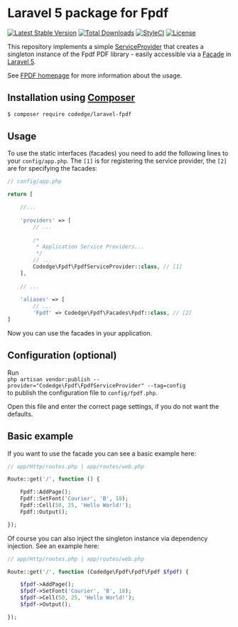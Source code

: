 # Laravel 5 package for Fpdf

[![Latest Stable Version](https://poser.pugx.org/codedge/laravel-fpdf/v/stable?format=flat-square)](https://packagist.org/packages/codedge/laravel-fpdf)
[![Total Downloads](https://poser.pugx.org/codedge/laravel-fpdf/downloads?format=flat-square)](https://packagist.org/packages/codedge/laravel-fpdf)
[![StyleCI](https://styleci.io/repos/59506451/shield)](https://styleci.io/repos/59506451)
[![License](https://poser.pugx.org/codedge/laravel-fpdf/license?format=flat-square)](https://packagist.org/packages/codedge/laravel-fpdf)

This repository implements a simple [ServiceProvider](https://laravel.com/docs/master/providers)
that creates a singleton instance of the Fpdf PDF library - easily accessible via a [Facade](https://laravel.com/docs/master/facades) in [Laravel 5](http://laravel.com).  

See [FPDF homepage](http://www.fpdf.org/) for more information about the usage.

## Installation using [Composer](https://getcomposer.org/)
```sh
$ composer require codedge/laravel-fpdf
```

## Usage
To use the static interfaces (facades) you need to add the following lines to your `config/app.php`. The `[1]` is for
registering the service provider, the `[2]` are for specifying the facades:

```php
// config/app.php

return [

    //...
    
    'providers' => [
        // ...
        
        /*
         * Application Service Providers...
         */
        // ...
        Codedge\Fpdf\FpdfServiceProvider::class, // [1]
    ],
    
    // ...
    
    'aliases' => [
        // ...
        'Fpdf' => Codedge\Fpdf\Facades\Fpdf::class, // [2]
]
```

Now you can use the facades in your application. 

## Configuration (optional)
Run   
`php artisan vendor:publish --provider="Codedge\Fpdf\FpdfServiceProvider" --tag=config`  
to publish the configuration file to `config/fpdf.php`.  
  
Open this file and enter the correct page settings, if you do not want the defaults.

## Basic example

If you want to use the facade you can see a basic example here:

```php
// app/Http/routes.php | app/routes/web.php

Route::get('/', function () {

    Fpdf::AddPage();
    Fpdf::SetFont('Courier', 'B', 18);
    Fpdf::Cell(50, 25, 'Hello World!');
    Fpdf::Output();

});
```

Of course you can also inject the singleton instance via dependency injection. See an example here:

```php
// app/Http/routes.php | app/routes/web.php

Route::get('/', function (Codedge\Fpdf\Fpdf\Fpdf $fpdf) {

    $fpdf->AddPage();
    $fpdf->SetFont('Courier', 'B', 18);
    $fpdf->Cell(50, 25, 'Hello World!');
    $fpdf->Output();

});
```
